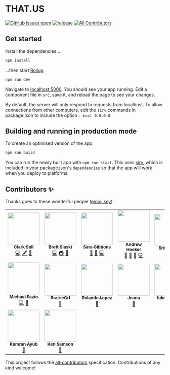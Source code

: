 # THAT.US

[![GitHub issues open](https://img.shields.io/github/issues/thatconference/that.us.svg)](https://github.com/thatconference/that.us/issues) [![release](https://img.shields.io/badge/PRs-welcome-brightgreen.svg)](https://github.com/thatconference/that.us/issues) <!-- ALL-CONTRIBUTORS-BADGE:START - Do not remove or modify this section -->
[![All Contributors](https://img.shields.io/badge/all_contributors-16-orange.svg?style=flat-square)](#contributors-)
<!-- ALL-CONTRIBUTORS-BADGE:END -->

## Get started

Install the dependencies...

```bash
npm install
```

...then start [Rollup](https://rollupjs.org):

```bash
npm run dev
```

Navigate to [localhost:5000](http://localhost:5000). You should see your app running. Edit a component file in `src`, save it, and reload the page to see your changes.

By default, the server will only respond to requests from localhost. To allow connections from other computers, edit the `sirv` commands in package.json to include the option `--host 0.0.0.0`.

## Building and running in production mode

To create an optimised version of the app:

```bash
npm run build
```

You can run the newly built app with `npm run start`. This uses [sirv](https://github.com/lukeed/sirv), which is included in your package.json's `dependencies` so that the app will work when you deploy to platforms.

## Contributors ✨

Thanks goes to these wonderful people ([emoji key](https://allcontributors.org/docs/en/emoji-key)):

<!-- ALL-CONTRIBUTORS-LIST:START - Do not remove or modify this section -->
<!-- prettier-ignore-start -->
<!-- markdownlint-disable -->
<table>
  <tr>
    <td align="center"><a href="http://unspecified.io"><img src="https://avatars1.githubusercontent.com/u/772569?v=4" width="100px;" alt=""/><br /><sub><b>Clark Sell</b></sub></a><br /><a href="https://github.com/ThatConference/that.us/commits?author=csell5" title="Code">💻</a> <a href="#content-csell5" title="Content">🖋</a> <a href="#design-csell5" title="Design">🎨</a></td>
    <td align="center"><a href="http://blog.brettski.com"><img src="https://avatars3.githubusercontent.com/u/473633?v=4" width="100px;" alt=""/><br /><sub><b>Brett Slaski</b></sub></a><br /><a href="https://github.com/ThatConference/that.us/commits?author=brettski" title="Code">💻</a> <a href="#infra-brettski" title="Infrastructure (Hosting, Build-Tools, etc)">🚇</a> <a href="#maintenance-brettski" title="Maintenance">🚧</a></td>
    <td align="center"><a href="http://saragibby.com"><img src="https://avatars1.githubusercontent.com/u/82035?v=4" width="100px;" alt=""/><br /><sub><b>Sara Gibbons</b></sub></a><br /><a href="https://github.com/ThatConference/that.us/pulls?q=is%3Apr+reviewed-by%3Asaragibby" title="Reviewed Pull Requests">👀</a> <a href="#userTesting-saragibby" title="User Testing">📓</a> <a href="https://github.com/ThatConference/that.us/commits?author=saragibby" title="Code">💻</a></td>
    <td align="center"><a href="https://leanpub.com/os-support"><img src="https://avatars3.githubusercontent.com/u/240650?v=4" width="100px;" alt=""/><br /><sub><b>Andrew Hooker</b></sub></a><br /><a href="https://github.com/ThatConference/that.us/issues?q=author%3AGeekOnCoffee" title="Bug reports">🐛</a> <a href="#userTesting-GeekOnCoffee" title="User Testing">📓</a> <a href="https://github.com/ThatConference/that.us/pulls?q=is%3Apr+reviewed-by%3AGeekOnCoffee" title="Reviewed Pull Requests">👀</a> <a href="https://github.com/ThatConference/that.us/commits?author=GeekOnCoffee" title="Code">💻</a></td>
    <td align="center"><a href="https://github.com/gemolle"><img src="https://avatars0.githubusercontent.com/u/60487024?v=4" width="100px;" alt=""/><br /><sub><b>Erin Gemoll</b></sub></a><br /><a href="https://github.com/ThatConference/that.us/issues?q=author%3Agemolle" title="Bug reports">🐛</a></td>
    <td align="center"><a href="https://github.com/TheTopher"><img src="https://avatars1.githubusercontent.com/u/6912293?v=4" width="100px;" alt=""/><br /><sub><b>TheTopher</b></sub></a><br /><a href="https://github.com/ThatConference/that.us/issues?q=author%3ATheTopher" title="Bug reports">🐛</a></td>
    <td align="center"><a href="https://github.com/mcookWI"><img src="https://avatars0.githubusercontent.com/u/5367626?v=4" width="100px;" alt=""/><br /><sub><b>Mike</b></sub></a><br /><a href="https://github.com/ThatConference/that.us/issues?q=author%3AmcookWI" title="Bug reports">🐛</a> <a href="#userTesting-mcookWI" title="User Testing">📓</a></td>
  </tr>
  <tr>
    <td align="center"><a href="https://github.com/MFazio23"><img src="https://avatars0.githubusercontent.com/u/782519?v=4" width="100px;" alt=""/><br /><sub><b>Michael Fazio</b></sub></a><br /><a href="https://github.com/ThatConference/that.us/commits?author=MFazio23" title="Code">💻</a> <a href="https://github.com/ThatConference/that.us/issues?q=author%3AMFazio23" title="Bug reports">🐛</a></td>
    <td align="center"><a href="https://github.com/PrairieGrl"><img src="https://avatars1.githubusercontent.com/u/66928505?v=4" width="100px;" alt=""/><br /><sub><b>PrairieGrl</b></sub></a><br /><a href="https://github.com/ThatConference/that.us/issues?q=author%3APrairieGrl" title="Bug reports">🐛</a></td>
    <td align="center"><a href="https://github.com/rolandolopez"><img src="https://avatars3.githubusercontent.com/u/1054389?v=4" width="100px;" alt=""/><br /><sub><b>Rolando Lopez</b></sub></a><br /><a href="https://github.com/ThatConference/that.us/issues?q=author%3Arolandolopez" title="Bug reports">🐛</a></td>
    <td align="center"><a href="https://www.jeana.dev"><img src="https://avatars2.githubusercontent.com/u/194128?v=4" width="100px;" alt=""/><br /><sub><b>Jeana</b></sub></a><br /><a href="https://github.com/ThatConference/that.us/issues?q=author%3Atsidel" title="Bug reports">🐛</a></td>
    <td align="center"><a href="https://github.com/lukeplamann"><img src="https://avatars3.githubusercontent.com/u/9270720?v=4" width="100px;" alt=""/><br /><sub><b>lukeplamann</b></sub></a><br /><a href="#ideas-lukeplamann" title="Ideas, Planning, & Feedback">🤔</a></td>
    <td align="center"><a href="http://youtube.com/eddiejaoude?sub_confirmation=1"><img src="https://avatars3.githubusercontent.com/u/624760?v=4" width="100px;" alt=""/><br /><sub><b>Eddie Jaoude</b></sub></a><br /><a href="https://github.com/ThatConference/that.us/commits?author=eddiejaoude" title="Code">💻</a> <a href="https://github.com/ThatConference/that.us/issues?q=author%3Aeddiejaoude" title="Bug reports">🐛</a></td>
    <td align="center"><a href="https://www.microsoft.com"><img src="https://avatars0.githubusercontent.com/u/7679720?v=4" width="100px;" alt=""/><br /><sub><b>David Pine</b></sub></a><br /><a href="https://github.com/ThatConference/that.us/commits?author=IEvangelist" title="Code">💻</a></td>
  </tr>
  <tr>
    <td align="center"><a href="http://kamranicus.com/"><img src="https://avatars1.githubusercontent.com/u/563819?v=4" width="100px;" alt=""/><br /><sub><b>Kamran Ayub</b></sub></a><br /><a href="https://github.com/ThatConference/that.us/issues?q=author%3Akamranayub" title="Bug reports">🐛</a></td>
    <td align="center"><a href="https://github.com/kenssamson"><img src="https://avatars3.githubusercontent.com/u/9221745?v=4" width="100px;" alt=""/><br /><sub><b>Ken Samson</b></sub></a><br /><a href="https://github.com/ThatConference/that.us/issues?q=author%3Akenssamson" title="Bug reports">🐛</a></td>
  </tr>
</table>

<!-- markdownlint-enable -->
<!-- prettier-ignore-end -->
<!-- ALL-CONTRIBUTORS-LIST:END -->

This project follows the [all-contributors](https://github.com/all-contributors/all-contributors) specification. Contributions of any kind welcome!
